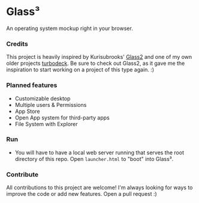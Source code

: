 # Glass³
An operating system mockup right in your browser.

### Credits
This project is heavily inspired by Kurisubrooks' [Glass2](https://github.com/kurisubrooks/glass2/) and one of my own older projects [turbodeck](https://github.com/voxain/turbodeck). Be sure to check out Glass2, as it gave me the inspiration to start working on a project of this type again. :)

### Planned features
* Customizable desktop
* Multiple users & Permissions
* App Store
* Open App system for third-party apps
* File System with Explorer

### Run
* You will have to have a local web server running that serves the root directory of this repo. Open `launcher.html` to "boot" into Glass³.

### Contribute
All contributions to this project are welcome! I'm always looking for ways to improve the code or add new features. Open a pull request :)